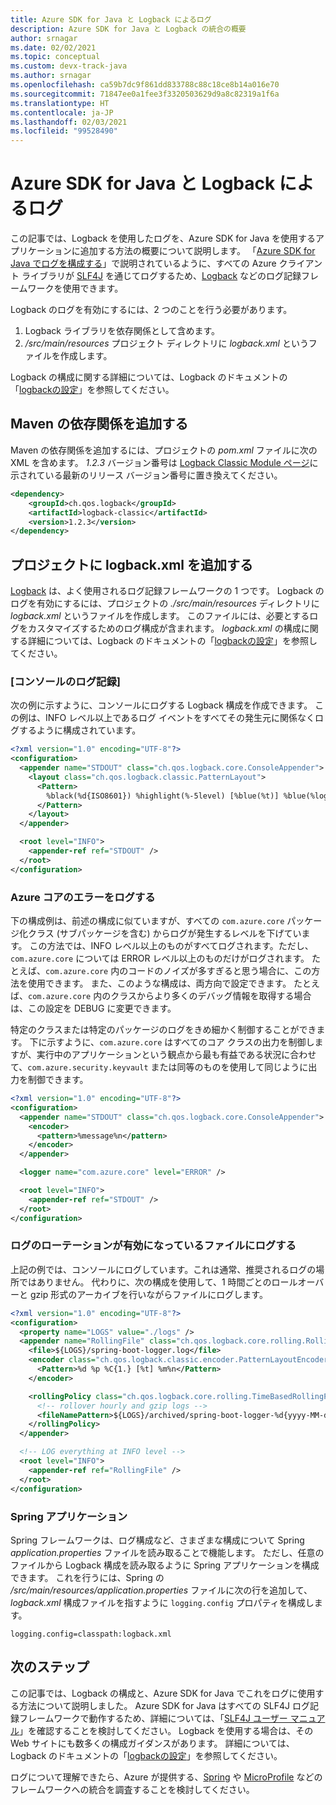 ```yaml
---
title: Azure SDK for Java と Logback によるログ
description: Azure SDK for Java と Logback の統合の概要
author: srnagar
ms.date: 02/02/2021
ms.topic: conceptual
ms.custom: devx-track-java
ms.author: srnagar
ms.openlocfilehash: ca59b7dc9f861dd833788c88c18ce8b14a016e70
ms.sourcegitcommit: 71847ee0a1fee3f3320503629d9a8c82319a1f6a
ms.translationtype: HT
ms.contentlocale: ja-JP
ms.lasthandoff: 02/03/2021
ms.locfileid: "99528490"
---
```

# <a name="log-with-the-azure-sdk-for-java-and-logback"></a>Azure SDK for Java と Logback によるログ

この記事では、Logback を使用したログを、Azure SDK for Java を使用するアプリケーションに追加する方法の概要について説明します。 「[Azure SDK for Java でログを構成する](logging-overview.md)」で説明されているように、すべての Azure クライアント ライブラリが [SLF4J](http://www.slf4j.org/) を通じてログするため、[Logback](http://logback.qos.ch/) などのログ記録フレームワークを使用できます。

Logback のログを有効にするには、2 つのことを行う必要があります。

1. Logback ライブラリを依存関係として含めます。
2. */src/main/resources* プロジェクト ディレクトリに *logback.xml* というファイルを作成します。

Logback の構成に関する詳細については、Logback のドキュメントの「[logbackの設定](http://logback.qos.ch/manual/configuration.html)」を参照してください。

## <a name="add-the-maven-dependency"></a>Maven の依存関係を追加する

Maven の依存関係を追加するには、プロジェクトの *pom.xml* ファイルに次の XML を含めます。 *1.2.3* バージョン番号は [Logback Classic Module ページ](https://mvnrepository.com/artifact/ch.qos.logback/logback-classic)に示されている最新のリリース バージョン番号に置き換えてください。

```xml
<dependency>
    <groupId>ch.qos.logback</groupId>
    <artifactId>logback-classic</artifactId>
    <version>1.2.3</version>
</dependency>
```

## <a name="add-logbackxml-to-your-project"></a>プロジェクトに logback.xml を追加する

[Logback](https://logback.qos.ch/manual/introduction.html) は、よく使用されるログ記録フレームワークの 1 つです。 Logback のログを有効にするには、プロジェクトの *./src/main/resources* ディレクトリに *logback.xml* というファイルを作成します。 このファイルには、必要とするログをカスタマイズするためのログ構成が含まれます。 *logback.xml* の構成に関する詳細については、Logback のドキュメントの「[logbackの設定](https://logback.qos.ch/manual/configuration.html)」を参照してください。

### <a name="console-logging"></a>[コンソールのログ記録]

次の例に示すように、コンソールにログする Logback 構成を作成できます。 この例は、INFO レベル以上であるログ イベントをすべてその発生元に関係なくログするように構成されています。

```xml
<?xml version="1.0" encoding="UTF-8"?>
<configuration>
  <appender name="STDOUT" class="ch.qos.logback.core.ConsoleAppender">
    <layout class="ch.qos.logback.classic.PatternLayout">
      <Pattern>
        %black(%d{ISO8601}) %highlight(%-5level) [%blue(%t)] %blue(%logger{100}): %msg%n%throwable
      </Pattern>
    </layout>
  </appender>

  <root level="INFO">
    <appender-ref ref="STDOUT" />
  </root>
</configuration>
```

### <a name="log-azure-core-errors"></a>Azure コアのエラーをログする

下の構成例は、前述の構成に似ていますが、すべての `com.azure.core` パッケージ化クラス (サブパッケージを含む) からログが発生するレベルを下げています。 この方法では、INFO レベル以上のものがすべてログされます。ただし、`com.azure.core` については ERROR レベル以上のものだけがログされます。 たとえば、`com.azure.core` 内のコードのノイズが多すぎると思う場合に、この方法を使用できます。 また、このような構成は、両方向で設定できます。 たとえば、`com.azure.core` 内のクラスからより多くのデバッグ情報を取得する場合は、この設定を DEBUG に変更できます。

特定のクラスまたは特定のパッケージのログをきめ細かく制御することができます。 下に示すように、`com.azure.core` はすべてのコア クラスの出力を制御しますが、実行中のアプリケーションという観点から最も有益である状況に合わせて、`com.azure.security.keyvault` または同等のものを使用して同じように出力を制御できます。

```xml
<?xml version="1.0" encoding="UTF-8"?>
<configuration>
  <appender name="STDOUT" class="ch.qos.logback.core.ConsoleAppender">
    <encoder>
      <pattern>%message%n</pattern>
    </encoder>
  </appender>

  <logger name="com.azure.core" level="ERROR" />

  <root level="INFO">
    <appender-ref ref="STDOUT" />
  </root>
</configuration>
```

### <a name="log-to-a-file-with-log-rotation-enabled"></a>ログのローテーションが有効になっているファイルにログする

上記の例では、コンソールにログしています。これは通常、推奨されるログの場所ではありません。 代わりに、次の構成を使用して、1 時間ごとのロールオーバーと gzip 形式のアーカイブを行いながらファイルにログします。

```xml
<?xml version="1.0" encoding="UTF-8"?>
<configuration>
  <property name="LOGS" value="./logs" />
  <appender name="RollingFile" class="ch.qos.logback.core.rolling.RollingFileAppender">
    <file>${LOGS}/spring-boot-logger.log</file>
    <encoder class="ch.qos.logback.classic.encoder.PatternLayoutEncoder">
      <Pattern>%d %p %C{1.} [%t] %m%n</Pattern>
    </encoder>

    <rollingPolicy class="ch.qos.logback.core.rolling.TimeBasedRollingPolicy">
      <!-- rollover hourly and gzip logs -->
      <fileNamePattern>${LOGS}/archived/spring-boot-logger-%d{yyyy-MM-dd-HH}.log.gz</fileNamePattern>
    </rollingPolicy>
  </appender>

  <!-- LOG everything at INFO level -->
  <root level="INFO">
    <appender-ref ref="RollingFile" />
  </root>
</configuration>
```

### <a name="spring-applications"></a>Spring アプリケーション

Spring フレームワークは、ログ構成など、さまざまな構成について Spring *application.properties* ファイルを読み取ることで機能します。 ただし、任意のファイルから Logback 構成を読み取るように Spring アプリケーションを構成できます。 これを行うには、Spring の */src/main/resources/application.properties* ファイルに次の行を追加して、*logback.xml* 構成ファイルを指すように `logging.config` プロパティを構成します。

```properties
logging.config=classpath:logback.xml
```

## <a name="next-steps"></a>次のステップ

この記事では、Logback の構成と、Azure SDK for Java でこれをログに使用する方法について説明しました。 Azure SDK for Java はすべての SLF4J ログ記録フレームワークで動作するため、詳細については、「[SLF4J ユーザー マニュアル](http://www.slf4j.org/manual.html)」を確認することを検討してください。 Logback を使用する場合は、その Web サイトにも数多くの構成ガイダンスがあります。 詳細については、Logback のドキュメントの「[logbackの設定](http://logback.qos.ch/manual/configuration.html)」を参照してください。

ログについて理解できたら、Azure が提供する、[Spring](/azure/developer/java/spring-framework/spring-boot-starters-for-azure) や [MicroProfile](/azure/developer/java/eclipse-microprofile/) などのフレームワークへの統合を調査することを検討してください。
